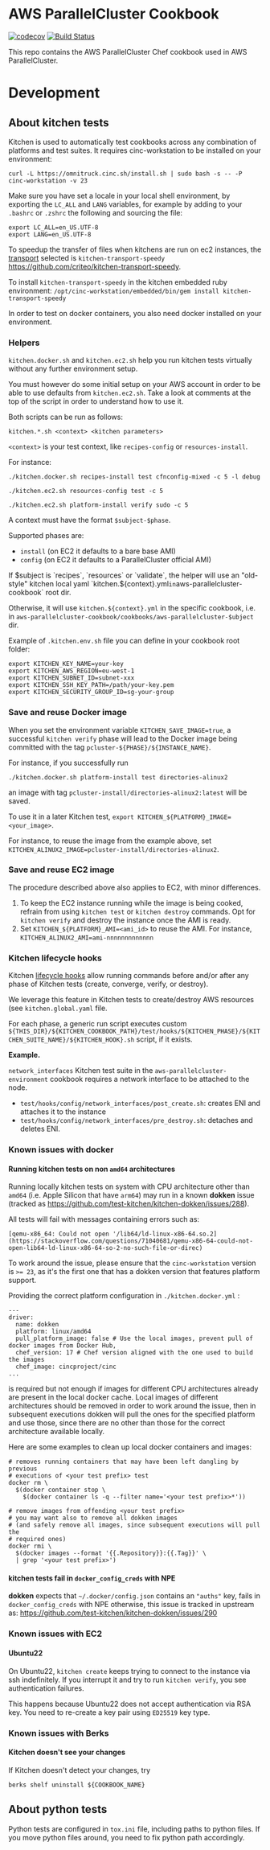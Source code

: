 AWS ParallelCluster Cookbook
============================

[![codecov](https://codecov.io/gh/aws/aws-parallelcluster-cookbook/branch/develop/graph/badge.svg)](https://codecov.io/gh/aws/aws-parallelcluster-cookbook)
[![Build Status](https://github.com/aws/aws-parallelcluster-cookbook/actions/workflows/ci.yml/badge.svg?event=push)](https://github.com/aws/aws-parallelcluster-cookbook/actions)

This repo contains the AWS ParallelCluster Chef cookbook used in AWS ParallelCluster.

# Development

## About kitchen tests

Kitchen is used to automatically test cookbooks across any combination of platforms and test suites.
It requires cinc-workstation to be installed on your environment:

`curl -L https://omnitruck.cinc.sh/install.sh | sudo bash -s -- -P cinc-workstation -v 23`

Make sure you have set a locale in your local shell environment, by exporting the `LC_ALL` and `LANG` variables, 
for example by adding to your `.bashrc` or `.zshrc` the following and sourcing the file:

```
export LC_ALL=en_US.UTF-8
export LANG=en_US.UTF-8
```

To speedup the transfer of files when kitchens are run on ec2 instances, the [transport](https://docs.chef.io/workstation/config_yml_kitchen/#transport-settings) selected is `kitchen-transport-speedy` https://github.com/criteo/kitchen-transport-speedy.

To install `kitchen-transport-speedy` in the kitchen embedded ruby environment: `/opt/cinc-workstation/embedded/bin/gem install kitchen-transport-speedy`

In order to test on docker containers, you also need docker installed on your environment.

### Helpers

`kitchen.docker.sh` and `kitchen.ec2.sh` help you run kitchen tests virtually without any further environment setup.

You must however do some initial setup on your AWS account in order to be able to use defaults from `kitchen.ec2.sh`.
Take a look at comments at the top of the script in order to understand how to use it.

Both scripts can be run as follows:

```
kitchen.*.sh <context> <kitchen parameters>
```

`<context>` is your test context, like `recipes-config` or `resources-install`.


For instance:

```
./kitchen.docker.sh recipes-install test cfnconfig-mixed -c 5 -l debug

./kitchen.ec2.sh resources-config test -c 5

./kitchen.ec2.sh platform-install verify sudo -c 5
```

A context must have the format `$subject-$phase`. 

Supported phases are:
- `install` (on EC2 it defaults to a bare base AMI)
- `config` (on EC2 it defaults to a ParallelCluster official AMI)

If $subject is `recipes`, `resources` or `validate`, the helper will use an "old-style" kitchen local yaml 
`kitchen.${context}.yml` in `aws-parallelcluster-cookbook` root dir.

Otherwise, it will use `kitchen.${context}.yml` in the specific cookbook, i.e. in
`aws-parallelcluster-cookbook/cookbooks/aws-parallelcluster-$ubject` dir.

Example of `.kitchen.env.sh` file you can define in your cookbook root folder:

```
export KITCHEN_KEY_NAME=your-key
export KITCHEN_AWS_REGION=eu-west-1
export KITCHEN_SUBNET_ID=subnet-xxx
export KITCHEN_SSH_KEY_PATH=/path/your-key.pem
export KITCHEN_SECURITY_GROUP_ID=sg-your-group
```

### Save and reuse Docker image
When you set the environment variable `KITCHEN_SAVE_IMAGE=true`, a successful `kitchen verify` phase will lead to 
the Docker image being committed with the tag `pcluster-${PHASE}/${INSTANCE_NAME}`.

For instance, if you successfully run
```
./kitchen.docker.sh platform-install test directories-alinux2
```
an image with tag `pcluster-install/directories-alinux2:latest` will be saved.

To use it in a later Kitchen test, `export KITCHEN_${PLATFORM}_IMAGE=<your_image>`.

For instance, to reuse the image from the example above, set `KITCHEN_ALINUX2_IMAGE=pcluster-install/directories-alinux2`.

### Save and reuse EC2 image
The procedure described above also applies to EC2, with minor differences.

1. To keep the EC2 instance running while the image is being cooked, refrain from using `kitchen test` 
   or `kitchen destroy` commands. Opt for `kitchen verify` and destroy the instance once the AMI is ready.
2. Set `KITCHEN_${PLATFORM}_AMI=<ami_id>` to reuse the AMI.
   For instance, `KITCHEN_ALINUX2_AMI=ami-nnnnnnnnnnnnn`

### Kitchen lifecycle hooks
Kitchen [lifecycle hooks](https://kitchen.ci/docs/reference/lifecycle-hooks/) allow running commands 
before and/or after any phase of Kitchen tests (create, converge, verify, or destroy).

We leverage this feature in Kitchen tests to create/destroy AWS resources (see `kitchen.global.yaml` file. 

For each phase, a generic run script executes custom 
`${THIS_DIR}/${KITCHEN_COOKBOOK_PATH}/test/hooks/${KITCHEN_PHASE}/${KITCHEN_SUITE_NAME}/${KITCHEN_HOOK}.sh` script, if it exists.

__Example.__ 

`network_interfaces` Kitchen test suite in the `aws-parallelcluster-environment` cookbook requires a network interface to be attached to the node. 
- `test/hooks/config/network_interfaces/post_create.sh`: creates ENI and attaches it to the instance
- `test/hooks/config/network_interfaces/pre_destroy.sh`: detaches and deletes ENI.

### Known issues with docker

#### Running kitchen tests on non `amd64` architectures

Running locally kitchen tests on system with CPU architecture other than `amd64` (i.e. Apple Silicon that have `arm64`)
may run in a known **dokken** issue (tracked as https://github.com/test-kitchen/kitchen-dokken/issues/288).

All tests will fail with messages containing errors such as:

```
[qemu-x86_64: Could not open '/lib64/ld-linux-x86-64.so.2](https://stackoverflow.com/questions/71040681/qemu-x86-64-could-not-open-lib64-ld-linux-x86-64-so-2-no-such-file-or-direc)
```

To work around the issue, please ensure that the `cinc-workstation` version is `>= 23`, as it's the first one that has a
dokken version that features platform support.

Providing the correct platform configuration in `./kitchen.docker.yml` :

```
---
driver:
  name: dokken
  platform: linux/amd64
  pull_platform_image: false # Use the local images, prevent pull of docker images from Docker Hub,
  chef_version: 17 # Chef version aligned with the one used to build the images
  chef_image: cincproject/cinc
...
```

is required but not enough if images for different CPU architectures already are present in the local docker cache.
Local images of different architectures should be removed in order to work around the issue, then in subsequent
executions dokken will pull the ones for the specified platform and use those, since there are no other than those for
the correct architecture available locally.

Here are some examples to clean up local docker containers and images:

```
# removes running containers that may have been left dangling by previous
# executions of <your test prefix> test
docker rm \
  $(docker container stop \
    $(docker container ls -q --filter name='<your test prefix>*'))

# remove images from offending <your test prefix>
# you may want also to remove all dokken images
# (and safely remove all images, since subsequent executions will pull the
# required ones)
docker rmi \
  $(docker images --format '{{.Repository}}:{{.Tag}}' \
  | grep '<your test prefix>')
```

#### kitchen tests fail in `docker_config_creds` with NPE

**dokken** expects that `~/.docker/config.json` contains an `"auths"` key, fails in `docker_config_creds` with NPE
otherwise, this issue is tracked in upstream as: https://github.com/test-kitchen/kitchen-dokken/issues/290

### Known issues with EC2
#### Ubuntu22

On Ubuntu22, `kitchen create` keeps trying to connect to the instance via ssh indefinitely.
If you interrupt it and try to run `kitchen verify`, you see authentication failures. 

This happens because Ubuntu22 does not accept authentication via RSA key. You need to re-create a key pair 
using `ED25519` key type.

### Known issues with Berks

#### Kitchen doesn't see your changes

If Kitchen doesn't detect your changes, try
```
berks shelf uninstall ${COOKBOOK_NAME}
```

## About python tests
Python tests are configured in `tox.ini` file, including paths to python files.
If you move python files around, you need to fix python path accordingly.
